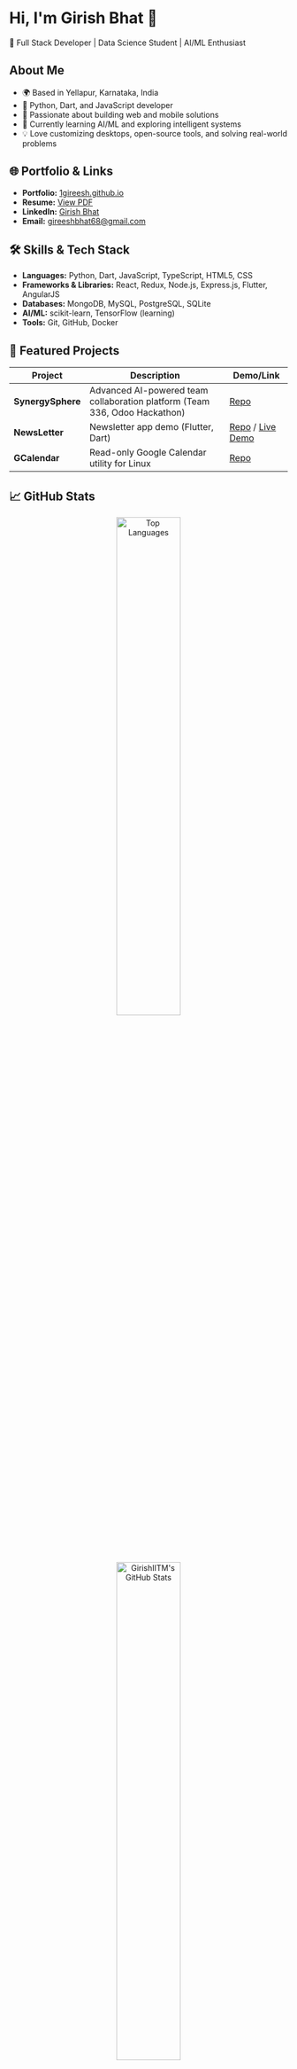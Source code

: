 # Hi, I'm Girish Bhat 👋

🚀 Full Stack Developer | Data Science Student | AI/ML Enthusiast

## **About Me**

- 🌍 Based in Yellapur, Karnataka, India
- 🐍 Python, Dart, and JavaScript developer
- 📱 Passionate about building web and mobile solutions
- 🤖 Currently learning AI/ML and exploring intelligent systems
- 💡 Love customizing desktops, open-source tools, and solving real-world problems

## **🌐 Portfolio & Links**

- **Portfolio:** [1gireesh.github.io](https://1gireesh.github.io/)
- **Resume:** [View PDF](https://drive.google.com/file/d/1F_gCF6RI2kHbEER4ld6Wvm6DCy22rwxL/view)
- **LinkedIn:** [Girish Bhat](https://www.linkedin.com/in/girish-bhat-51bba8238/)
- **Email:** gireeshbhat68@gmail.com

## **🛠️ Skills & Tech Stack**

- **Languages:** Python, Dart, JavaScript, TypeScript, HTML5, CSS
- **Frameworks & Libraries:** React, Redux, Node.js, Express.js, Flutter, AngularJS
- **Databases:** MongoDB, MySQL, PostgreSQL, SQLite
- **AI/ML:** scikit-learn, TensorFlow (learning)
- **Tools:** Git, GitHub, Docker

## **🚀 Featured Projects**

| Project | Description | Demo/Link |
|---|---|---|
| **SynergySphere** | Advanced AI-powered team collaboration platform (Team 336, Odoo Hackathon) | [Repo](https://github.com/GirishIITM/SynergySphere_336) |
| **NewsLetter** | Newsletter app demo (Flutter, Dart) | [Repo](https://github.com/GirishIITM/NewsLetter) / [Live Demo](https://master--newslettertestapp.netlify.app/) |
| **GCalendar** | Read-only Google Calendar utility for Linux | [Repo](https://github.com/GirishIITM/gcalendar) |

## **📈 GitHub Stats**

<div style={"disply": "flex","gap":10}>
<p align="center">
  <img src="https://github-readme-stats.vercel.app/api/top-langs/?username=GirishIITM&layout=compact&theme=radical" alt="Top Languages" width="48%" />
</p>
<p align="center"> <img src="https://github-readme-stats.vercel.app/api?username=GirishIITM&show_icons=true&hide_border=true" alt="GirishIITM's GitHub Stats" width="48%" />  </p>
</div>

**🌱 Currently Learning**

- Advanced AI/ML concepts and model building
- Cross-platform app development with Dart & Flutter
- Scalable backend architectures

## **🤝 Let's Connect**

- [LinkedIn](https://www.linkedin.com/in/girish-bhat-51bba8238/)
- [Portfolio](https://1gireesh.github.io/)
- 📧 gireeshbhat68@gmail.com
